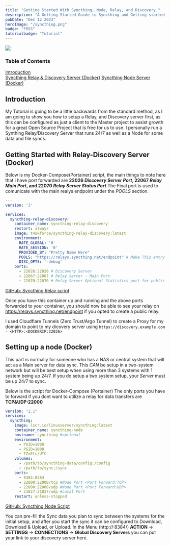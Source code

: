 ```yaml
---
title: "Getting Started With Syncthing, Node, Relay, and Discovery."
description: "A Getting Started Guide to Syncthing and Getting started with the Node, Relay, and Discovery servers."
pubDate: "Dec 12 2023"
heroImage: "/syncthing.png"
badge: "FOSS"
tutorialbadge: "Tutorial"
---
```


<img src="https://status-monitor.basestation.space/api/badge/22/status?label=BSN-SyncThing-Relay+&style=for-the-badge">

### Table of Contents

[Introduction](#introduction)  
[Syncthing Relay & Discovery Server (Docker)](#getting-started-with-relay-discovery-server-docker)
[Syncthing Node Server (Docker)](#setting-up-a-node-docker)

## Introduction

My Tutorial is going to be a little backwards from the standard method, as I am going to show you how to setup a Relay, and Discovery server first, as this can be configured as just a client to the Master project to assist growth for a great Open Source Project that is free for us to use.  I personally run a Synthing Relay/Discovery Server that runs 24/7 as well as a Node for some data and file syncs.

## Getting Started with Relay-Discovery Server (Docker)

Below is my Docker-Compose(Portainer) script, the main things to note here that i have port forwarded are **22026 *Discovery Server Port*, 22067 *Relay Main Port*, and 22070 *Relay Server Status Port*** The Final port is used to comunicate with the main realys endpoint under the *POOLS* section.

```yaml
---
version: '3'

services:
  syncthing-relay-discovery:
    container_name: syncthing-relay-discovery
    restart: always
    image: t4skforce/syncthing-relay-discovery:latest
    environment:
      RATE_GLOBAL: '0'
      RATE_SESSION: '0'
      PROVIDED_BY: "Pretty Name Here"
      POOLS: "https://relays.syncthing.net/endpoint" # Make This entry "" to run a private relay.
      DISC_OPTS: '-debug'
    ports:
      - 22026:22026 # Discovery Server
      - 22067:22067 # Relay Server - Main Port
      - 22070:22070 # Relay Server Optional Statistics port for public relays pool
```
[GitHub: Syncthing Relay script](https://github.com/Adammatthiesen/docker-compose-scripts/blob/main/docker-compose/syncthing-relay-discovery.yml)

Once you have this container up and running and the above ports forwarded to your container, you should now be able to see your relay on https://relays.syncthing.net/endpoint if you opted to create a public relay.  

I used Cloudflare Tunnels (Zero Trust/Argo Tunnel) to create a Proxy for my domain to point to my dicovery server using ```https://discovery.example.com - <HTTP>:<DOCKERIP:22026>```

## Setting up a node (Docker)

This part is normally for someone who has a NAS or central system that will act as a Main server for data sync.  This *CAN* be setup in a two-system network but will be best setup when using more than 3 systems with 1 system being up 24/7.  If you do setup a two system setup, your *Server* must be up 24/7 to sync.

Below is the script for Docker-Compose (Portainer) The only ports you have to forward if you dont want to utilize a relay for data transfers are **TCP&UDP:22000**

```yaml
version: "2.1"
services:
  syncthing:
    image: lscr.io/linuxserver/syncthing:latest
    container_name: syncthing-node
    hostname: syncthing #optional
    environment:
      - PUID=1000
      - PGID=1000
      - TZ=Etc/UTC
    volumes:
      - /path/to/syncthing-data/config:/config
      - /path/to/sync:/sync
    ports:
      - 8384:8384
      - 22000:22000/tcp #Node Port <Port Forward:TCP>
      - 22000:22000/udp #Node Port <Port Forward:UDP>
      - 21027:21027/udp #Local Port
    restart: unless-stopped
```
[GitHub: Syncthing Node Script](https://github.com/Adammatthiesen/docker-compose-scripts/blob/main/docker-compose/syncthing-node.yml)

You can pre-fill the Sync data you plan to sync between the systems for the initial setup, and after you start the sync it can be configured to Download, Download & Upload, or Upload.  In the Menu (http://<DOCKER IP>:8384/) **ACTION** -> **SETTINGS** -> **CONNECTIONS** -> **Global Discovery Servers** you can put your link to your discovery server here.